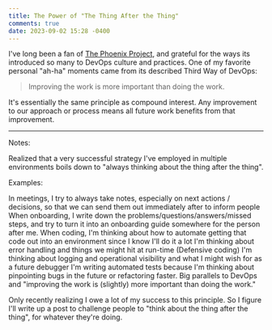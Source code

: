 ```yaml
---
title: The Power of "The Thing After the Thing"
comments: true
date: 2023-09-02 15:28 -0400
---
```

I've long been a fan of [The Phoenix Project](), and grateful for the ways its introduced so many to DevOps culture and practices. One of my favorite personal "ah-ha" moments came from its described Third Way of DevOps:

> Improving the work is more important than doing the work.

It's essentially the same principle as compound interest. Any improvement to our approach or process means all future work benefits from that improvement.

____

Notes:



Realized that a very successful strategy I've employed in multiple environments boils down to "always thinking about the thing after the thing".

Examples:

In meetings, I try to always take notes, especially on next actions / decisions, so that we can send them out immediately after to inform people
When onboarding, I write down the problems/questions/answers/missed steps, and try to turn it into an onboarding guide somewhere for the person after me.
When coding,
I'm thinking about how to automate getting that code out into an environment since I know I'll do it a lot
I'm thinking about error handling and things we might hit at run-time (Defensive coding)
I'm thinking about logging and operational visibility and what I might wish for as a future debugger
I'm writing automated tests because I'm thinking about pinpointing bugs in the future or refactoring faster.
Big parallels to DevOps and "improving the work is (slightly) more important than doing the work."

Only recently realizing I owe a lot of my success to this principle. So I figure I'll write up a post to challenge people to "think about the thing after the thing", for whatever they're doing.
